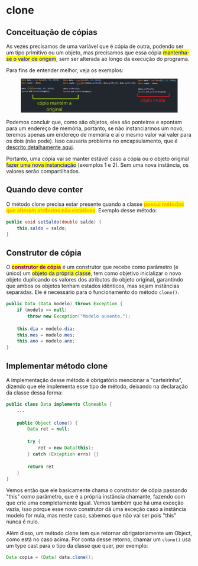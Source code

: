 # clone

## Conceituação de cópias

As vezes precisamos de uma variável que é cópia de outra, podendo ser um tipo primitivo ou um objeto, mas precisamos que essa cópia <mark style="color:blue;">mantenha-se o valor de origem</mark>, sem ser alterada ao longo da execução do programa.

Para fins de entender melhor, veja os exemplos:

<figure><img src="../../../.gitbook/assets/conceituação de cópias de instâncias.png" alt=""><figcaption></figcaption></figure>

Podemos concluir que, como são objetos, eles são ponteiros e apontam para um endereço de memória, portanto, se não instanciarmos um novo, teremos apenas um endereço de memória e aí o mesmo valor vai valer para os dois (não pode). Isso causaria problema no encapsulamento, que é [descrito detalhamente aqui](../encapsulamento.md).

Portanto, uma cópia vai se manter estável caso a cópia ou o objeto original <mark style="color:blue;">fazer uma nova instanciação</mark> (exemplos 1 e 2). Sem uma nova instância, os valores serão compartilhados.&#x20;

## Quando deve conter

O método clone precisa estar presente quando a classe <mark style="color:orange;">**possui métodos que alteram atributos não estáticos**</mark>. Exemplo desse método:

```java
public void setSaldo(double saldo) {
    this.saldo = saldo;
}
```

## Construtor de cópia

O <mark style="color:purple;">**construtor de cópia**</mark> é um construtor que recebe como parâmetro (e único) um <mark style="color:blue;">objeto da própria classe</mark>, tem como objetivo inicializar o novo objeto duplicando os valores dos atributos do objeto original, garantindo que ambos os objetos tenham estados idênticos, mas sejam instâncias separadas. Ele é necessário para o funcionamento do método `clone()`.

```java
public Data (Data modelo) throws Exception {
    if (modelo == null)
        throw new Exception("Modelo ausente.");
    
    this.dia = modelo.dia;
    this.mes = modelo.mes;
    this.ano = modelo.ano;
}
```

## Implementar método clone

A implementação desse método é obrigatório mencionar a "carteirinha", dizendo que ele implementa esse tipo de método, deixando na declaração da classe dessa forma:

```java
public class Data implements Cloneable {
    ...
    
    public Object clone() {
        Data ret = null;
        
        try {
            ret = new Data(this);
        } catch (Exception erro) {}
        
        return ret
    }
}
```

Vemos então que ele basicamente chama o construtor de cópia passando "this" como parâmetro, que é a própria instância chamante, fazendo com que crie uma completamente igual. Vemos também que há uma exceção vazia, isso porque esse novo construtor dá uma exceção caso a instância modelo for nula, mas neste caso, sabemos que não vai ser pois "this" nunca é nulo.

Além disso, um método clone tem que retornar obrigatoriamente um Object, como está no caso acima. Por conta desse retorno, chamar um `clone()` usa um type cast para o tipo da classe que quer, por exemplo:

```java
Data copia = (Data) data.clone();
```
